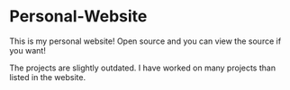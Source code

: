 # Personal-Website
This is my personal website! Open source and you can view the source if you want!

The projects are slightly outdated. I have worked on many projects than listed in the website.
